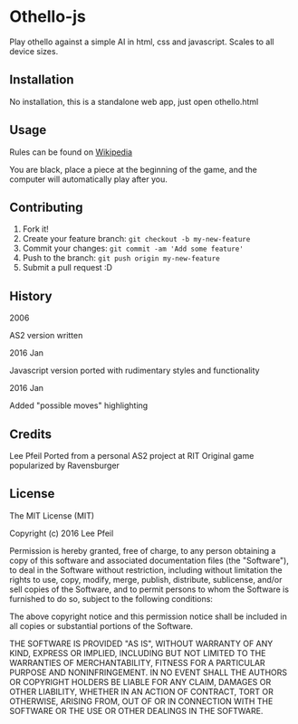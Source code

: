 # Othello-js

Play othello against a simple AI in html, css and javascript. Scales to all device sizes.

## Installation

No installation, this is a standalone web app, just open othello.html

## Usage

Rules can be found on [Wikipedia](https://en.wikipedia.org/wiki/Reversi#Rules)

You are black, place a piece at the beginning of the game, and the computer will automatically play after you.

## Contributing

1. Fork it!
2. Create your feature branch: `git checkout -b my-new-feature`
3. Commit your changes: `git commit -am 'Add some feature'`
4. Push to the branch: `git push origin my-new-feature`
5. Submit a pull request :D

## History

2006

AS2 version written


2016 Jan

Javascript version ported with rudimentary styles and functionality


2016 Jan

Added "possible moves" highlighting

## Credits

Lee Pfeil
Ported from a personal AS2 project at RIT
Original game popularized by Ravensburger

## License

The MIT License (MIT)

Copyright (c) 2016 Lee Pfeil

Permission is hereby granted, free of charge, to any person obtaining a copy
of this software and associated documentation files (the "Software"), to deal
in the Software without restriction, including without limitation the rights
to use, copy, modify, merge, publish, distribute, sublicense, and/or sell
copies of the Software, and to permit persons to whom the Software is
furnished to do so, subject to the following conditions:

The above copyright notice and this permission notice shall be included in all
copies or substantial portions of the Software.

THE SOFTWARE IS PROVIDED "AS IS", WITHOUT WARRANTY OF ANY KIND, EXPRESS OR
IMPLIED, INCLUDING BUT NOT LIMITED TO THE WARRANTIES OF MERCHANTABILITY,
FITNESS FOR A PARTICULAR PURPOSE AND NONINFRINGEMENT. IN NO EVENT SHALL THE
AUTHORS OR COPYRIGHT HOLDERS BE LIABLE FOR ANY CLAIM, DAMAGES OR OTHER
LIABILITY, WHETHER IN AN ACTION OF CONTRACT, TORT OR OTHERWISE, ARISING FROM,
OUT OF OR IN CONNECTION WITH THE SOFTWARE OR THE USE OR OTHER DEALINGS IN THE
SOFTWARE.
